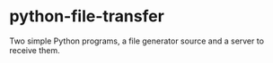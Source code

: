 # python-file-transfer
Two simple Python programs, a file generator source and a server to receive them.
